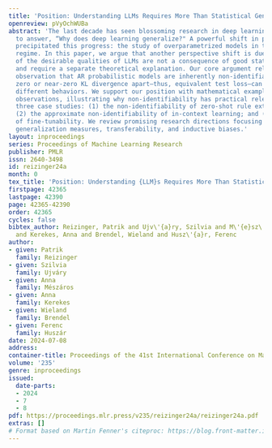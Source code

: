 ```yaml
---
title: 'Position: Understanding LLMs Requires More Than Statistical Generalization'
openreview: pVyOchWUBa
abstract: 'The last decade has seen blossoming research in deep learning theory attempting
  to answer, “Why does deep learning generalize?" A powerful shift in perspective
  precipitated this progress: the study of overparametrized models in the interpolation
  regime. In this paper, we argue that another perspective shift is due, since some
  of the desirable qualities of LLMs are not a consequence of good statistical generalization
  and require a separate theoretical explanation. Our core argument relies on the
  observation that AR probabilistic models are inherently non-identifiable: models
  zero or near-zero KL divergence apart—thus, equivalent test loss—can exhibit markedly
  different behaviors. We support our position with mathematical examples and empirical
  observations, illustrating why non-identifiability has practical relevance through
  three case studies: (1) the non-identifiability of zero-shot rule extrapolation;
  (2) the approximate non-identifiability of in-context learning; and (3) the non-identifiability
  of fine-tunability. We review promising research directions focusing on LLM-relevant
  generalization measures, transferability, and inductive biases.'
layout: inproceedings
series: Proceedings of Machine Learning Research
publisher: PMLR
issn: 2640-3498
id: reizinger24a
month: 0
tex_title: 'Position: Understanding {LLM}s Requires More Than Statistical Generalization'
firstpage: 42365
lastpage: 42390
page: 42365-42390
order: 42365
cycles: false
bibtex_author: Reizinger, Patrik and Ujv\'{a}ry, Szilvia and M\'{e}sz\'{a}ros, Anna
  and Kerekes, Anna and Brendel, Wieland and Husz\'{a}r, Ferenc
author:
- given: Patrik
  family: Reizinger
- given: Szilvia
  family: Ujváry
- given: Anna
  family: Mészáros
- given: Anna
  family: Kerekes
- given: Wieland
  family: Brendel
- given: Ferenc
  family: Huszár
date: 2024-07-08
address:
container-title: Proceedings of the 41st International Conference on Machine Learning
volume: '235'
genre: inproceedings
issued:
  date-parts:
  - 2024
  - 7
  - 8
pdf: https://proceedings.mlr.press/v235/reizinger24a/reizinger24a.pdf
extras: []
# Format based on Martin Fenner's citeproc: https://blog.front-matter.io/posts/citeproc-yaml-for-bibliographies/
---
```

